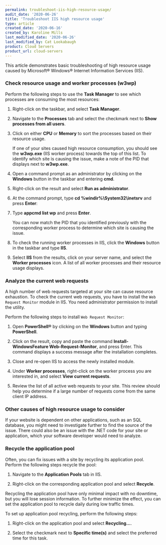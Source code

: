 ```yaml
---
permalink: troubleshoot-iis-high-resource-usage/
audit_date: '2020-06-26'
title: 'Troubleshoot IIS high resource usage'
type: article
created_date: '2020-06-16'
created_by: Karoline Mills
last_modified_date: '2020-06-26'
last_modified_by: Cat Lookabaugh
product: Cloud Servers
product_url: cloud-servers
---
```


This article demonstrates basic troubleshooting of high resource usage caused by Microsoft&reg; Windows&reg;
Internet Information Services (IIS).

### Check resource usage and worker processes (w3wp)

Perform the following steps to use the **Task Manager** to see which processes are consuming the most resources:

1. Right-click on the taskbar, and select **Task Manager**. 

2. Navigate to the **Processes** tab and select the checkmark next to **Show processes from all users**. 

3. Click on either **CPU** or **Memory** to sort the processes based on their resource usage. 

   If one of your sites caused high resource consumption, you should see the **w3wp.exe** (IIS worker process) towards the
   top of this list. To identify which site is causing the issue, make a note of the PID that displays next to **w3wp.exe**.

4. Open a command prompt as an administrator by clicking on the **Windows** button in the taskbar and entering **cmd**. 

5. Right-click on the result and select **Run as administrator**. 

6. At the command prompt, type **cd %windir%\System32\inetsrv** and press **Enter**:

7. Type **appcmd list wp** and press **Enter**. 

   You can now match the PID that you identified previously with the corresponding worker process to determine which site is causing
   the issue.

8. To check the running worker processes in IIS, click the **Windows** button in the taskbar and type **IIS**. 

9. Select **IIS** from the results, click on your server name, and select the **Worker processes** icon. A list of all worker
   processes and their resource usage displays.

### Analyze the current web requests

A high number of web requests targeted at your site can cause resource exhaustion. To check the current web requests, you have to
install the `Web Request Monitor` module in IIS. You need administrator permission to install the utility. 

Perform the following steps to install `Web Request Monitor`:

1. Open **PowerShell&reg;** by clicking on the **Windows** button and typing **PowerShell**. 

2. Click on the result, copy and paste the command **Install-WindowsFeature Web-Request-Monitor**, and press Enter. This
   command displays a success message after the installation completes.
   
3. Close and re-open IIS to access the newly installed module.

4. Under **Worker processes**, right-click on the worker process you are interested in, and select **View current requests**. 

5. Review the list of all active web requests to your site. This review should help you determine if a large number of requests
   come from the same client IP address.

### Other causes of high resource usage to consider

If your website is dependent on other applications, such as an SQL database, you might need to investigate further to find
the source of the issue. There could also be an issue with the .NET code for your site or application, which your software
developer would need to analyze.

### Recycle the application pool

Often, you can fix issues with a site by recycling its application pool. Perform the following steps recycle the pool:

1. Navigate to the **Application Pools** tab in IIS.

2. Right-click on the corresponding application pool and select **Recycle**. 

Recycling the application pool have only minimal impact with no downtime, but you will lose session information.
To further minimize the effect, you can set the application pool to recycle daily during low traffic times. 

To set up application pool recycling, perform the following steps:

1. Right-click on the application pool and select **Recycling…**. 

2. Select the checkmark next to **Specific time(s)** and select the preferred time for this task.
